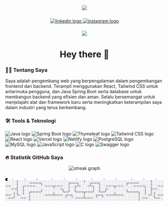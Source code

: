 <div align="center">
  <img height="150" src="https://media.giphy.com/media/M9gbBd9nbDrOTu1Mqx/giphy.gif" />
</div>

###

<div align="center">
  <a href="https://www.linkedin.com/in/ahmad-wahyudi-tanjung-b09377313/" target="_blank">
    <img src="https://img.shields.io/static/v1?message=LinkedIn&logo=linkedin&label=&color=0077B5&logoColor=white&labelColor=&style=for-the-badge" height="25" alt="linkedin logo" />
  </a>
  <a href="https://www.instagram.com/USERNAME_KAMU" target="_blank">
    <img src="https://img.shields.io/static/v1?message=Instagram&logo=instagram&label=&color=E4405F&logoColor=white&labelColor=&style=for-the-badge" height="25" alt="instagram logo" />
  </a>
</div>

###

<div align="center">
  <img src="https://visitor-badge.laobi.icu/badge?page_id=Wahyudi120505.Wahyudi120505" />
</div>

###

<h1 align="center">Hey there 👋</h1>

###

<h3 align="left">👩‍💻 Tentang Saya</h3>

<p align="left">
  Saya adalah pengembang web yang berpengalaman dalam pengembangan frontend dan backend. Terampil menggunakan React, Tailwind CSS untuk antarmuka pengguna, dan Java Spring Boot serta database untuk membangun backend yang efisien dan aman. Selalu bersemangat untuk menjelajahi alat dan framework baru serta meningkatkan keterampilan saya dalam industri yang terus berkembang.
</p>

###

<h3 align="left">🛠 Tools & Teknologi</h3>

<div align="left">
  <img src="https://cdn.jsdelivr.net/gh/devicons/devicon/icons/java/java-original.svg" height="40" alt="Java logo" />
  <img src="https://cdn.jsdelivr.net/gh/devicons/devicon/icons/spring/spring-original.svg" height="40" alt="Spring Boot logo" />
  <img src="https://www.vectorlogo.zone/logos/thymeleaf/thymeleaf-icon.svg" height="40" alt="Thymeleaf logo" />
  <img src="https://cdn.jsdelivr.net/gh/devicons/devicon/icons/tailwindcss/tailwindcss-plain.svg" height="40" alt="Tailwind CSS logo" />
  <img src="https://cdn.jsdelivr.net/gh/devicons/devicon/icons/react/react-original.svg" height="40" alt="React logo" />
  <img src="https://www.vectorlogo.zone/logos/vercel/vercel-icon.svg" height="40" alt="Vercel logo" />
  <img src="https://www.vectorlogo.zone/logos/netlify/netlify-icon.svg" height="40" alt="Netlify logo" />
  <img src="https://cdn.jsdelivr.net/gh/devicons/devicon/icons/postgresql/postgresql-original.svg" height="40" alt="PostgreSQL logo" />
  <img src="https://cdn.jsdelivr.net/gh/devicons/devicon/icons/mysql/mysql-original.svg" height="40" alt="MySQL logo" />
  <img src="https://cdn.jsdelivr.net/gh/devicons/devicon/icons/javascript/javascript-original.svg" height="40" alt="JavaScript logo" />
  <img src="https://cdn.jsdelivr.net/gh/devicons/devicon/icons/c/c-original.svg" height="40" alt="C logo" />
  <img src="https://raw.githubusercontent.com/swagger-api/swagger.io/wordpress/images/assets/SVG/logo_small.svg" height="40" alt="Swagger logo" />
</div>

###

<h3 align="left">🔥 Statistik GitHub Saya</h3>

<div align="center">
  <img src="https://streak-stats.demolab.com?user=Wahyudi120505&locale=en&mode=daily&theme=dark&hide_border=false&border_radius=5&order=3" height="220" alt="streak graph" />
</div>

###

<picture>
  <source media="(prefers-color-scheme: dark)" srcset="https://raw.githubusercontent.com/Wahyudi120505/Wahyudi120505/output/pacman-contribution-graph-dark.svg">
  <img alt="Pacman contribution graph" src="https://raw.githubusercontent.com/Wahyudi120505/Wahyudi120505/output/pacman-contribution-graph.svg">
</picture>

###
